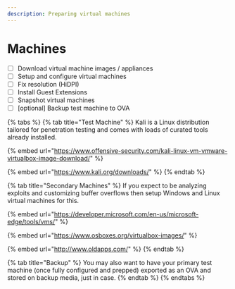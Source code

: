 ```yaml
---
description: Preparing virtual machines
---
```


# Machines

* [ ] Download virtual machine images / appliances
* [ ] Setup and configure virtual machines
* [ ] Fix resolution \(HiDPI\)
* [ ] Install Guest Extensions
* [ ] Snapshot virtual machines
* [ ] \[optional\] Backup test machine to OVA

{% tabs %}
{% tab title="Test Machine" %}
Kali is a Linux distribution tailored for penetration testing and comes with loads of curated tools already installed.

{% embed url="https://www.offensive-security.com/kali-linux-vm-vmware-virtualbox-image-download/" %}

{% embed url="https://www.kali.org/downloads/" %}
{% endtab %}

{% tab title="Secondary Machines" %}
If you expect to be analyzing exploits and customizing buffer overflows then setup Windows and Linux virtual machines for this.

{% embed url="https://developer.microsoft.com/en-us/microsoft-edge/tools/vms/" %}

{% embed url="https://www.osboxes.org/virtualbox-images/" %}

{% embed url="http://www.oldapps.com/" %}
{% endtab %}

{% tab title="Backup" %}
You may also want to have your primary test machine \(once fully configured and prepped\) exported as an OVA and stored on backup media, just in case.
{% endtab %}
{% endtabs %}



